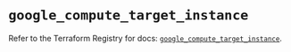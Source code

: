 # `google_compute_target_instance`

Refer to the Terraform Registry for docs: [`google_compute_target_instance`](https://registry.terraform.io/providers/hashicorp/google/6.42.0/docs/resources/compute_target_instance).
